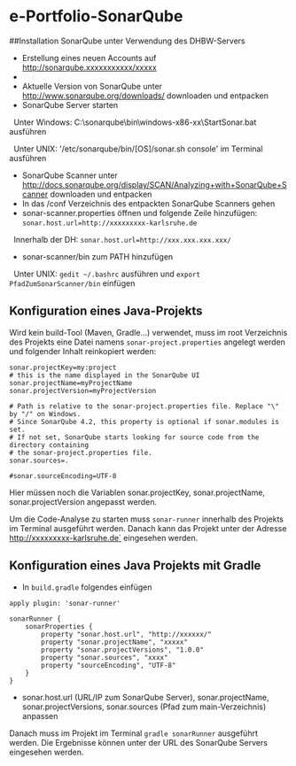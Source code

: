 # e-Portfolio-SonarQube

##Installation SonarQube unter Verwendung des DHBW-Servers

- Erstellung eines neuen Accounts auf http://sonarqube.xxxxxxxxxxx/xxxxx
- 
- Aktuelle Version von SonarQube unter http://www.sonarqube.org/downloads/ downloaden und entpacken
- SonarQube Server starten 

&nbsp;
  Unter Windows: C:\sonarqube\bin\windows-x86-xx\StartSonar.bat ausführen 
  
  &nbsp;
  Unter UNIX: '/etc/sonarqube/bin/[OS]/sonar.sh console' im Terminal ausführen

- SonarQube Scanner unter http://docs.sonarqube.org/display/SCAN/Analyzing+with+SonarQube+Scanner downloaden und entpacken
- In das /conf Verzeichnis des entpackten SonarQube Scanners gehen
- sonar-scanner.properties öffnen und folgende Zeile hinzufügen: `sonar.host.url=http://xxxxxxxxx-karlsruhe.de` 

&nbsp;
  Innerhalb der DH: `sonar.host.url=http://xxx.xxx.xxx.xxx/`

- sonar-scanner/bin zum PATH hinzufügen 

&nbsp;
  Unter UNIX: `gedit ~/.bashrc` ausführen und `export PfadZumSonarScanner/bin` einfügen
  
## Konfiguration eines Java-Projekts
Wird kein build-Tool (Maven, Gradle...) verwendet, muss im root Verzeichnis des Projekts eine Datei namens `sonar-project.properties`
angelegt werden und folgender Inhalt reinkopiert werden:


``` 
sonar.projectKey=my:project
# this is the name displayed in the SonarQube UI
sonar.projectName=myProjectName
sonar.projectVersion=myProjectVersion

# Path is relative to the sonar-project.properties file. Replace "\" by "/" on Windows.
# Since SonarQube 4.2, this property is optional if sonar.modules is set.
# If not set, SonarQube starts looking for source code from the directory containing
# the sonar-project.properties file.
sonar.sources=.

#sonar.sourceEncoding=UTF-8
``` 
Hier müssen noch die Variablen sonar.projectKey, sonar.projectName, sonar.projectVersion angepasst werden.

Um die Code-Analyse zu starten muss `sonar-runner` innerhalb des Projekts im Terminal ausgeführt werden. Danach kann das Projekt unter der Adresse http://xxxxxxxxx-karlsruhe.de` eingesehen werden.

## Konfiguration eines Java Projekts mit Gradle
- In `build.gradle` folgendes einfügen
```
apply plugin: 'sonar-runner'

sonarRunner {
    sonarProperties {
        property "sonar.host.url", "http://xxxxxx/"
        property "sonar.projectName", "xxxxx"
        property "sonar.projectVersions", "1.0.0"
        property "sonar.sources", "xxxx"
        property "sourceEncoding", "UTF-8"
    }
}
```
- sonar.host.url (URL/IP zum SonarQube Server), sonar.projectName, sonar.projectVersions, sonar.sources (Pfad zum main-Verzeichnis) anpassen

Danach muss im Projekt im Terminal `gradle sonarRunner` ausgeführt werden. Die Ergebnisse können unter der URL des SonarQube Servers eingesehen werden.



